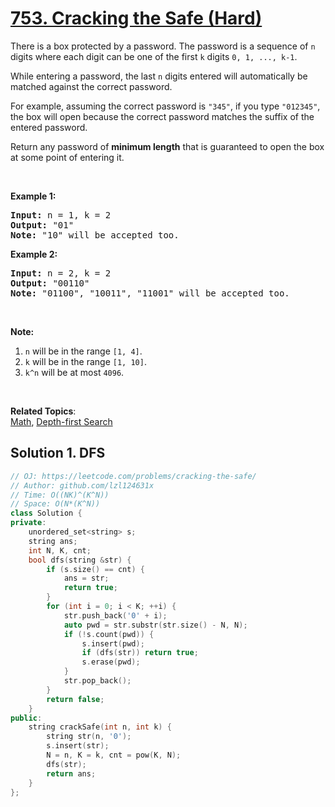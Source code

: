 # [753. Cracking the Safe (Hard)](https://leetcode.com/problems/cracking-the-safe/)

<p>There is a box protected by a password. The password is a sequence of&nbsp;<code>n</code> digits&nbsp;where each digit can be one of the first <code>k</code> digits <code>0, 1, ..., k-1</code>.</p>

<p>While entering a password,&nbsp;the last <code>n</code> digits entered will automatically be matched against the correct password.</p>

<p>For example, assuming the correct password is <code>"345"</code>,&nbsp;if you type <code>"012345"</code>, the box will open because the correct password matches the suffix of the entered password.</p>

<p>Return any password of <strong>minimum length</strong> that is guaranteed to open the box at some point of entering it.</p>

<p>&nbsp;</p>

<p><b>Example 1:</b></p>

<pre><b>Input:</b> n = 1, k = 2
<b>Output:</b> "01"
<b>Note:</b> "10" will be accepted too.
</pre>

<p><b>Example 2:</b></p>

<pre><b>Input:</b> n = 2, k = 2
<b>Output:</b> "00110"
<b>Note:</b> "01100", "10011", "11001" will be accepted too.
</pre>

<p>&nbsp;</p>

<p><b>Note:</b></p>

<ol>
	<li><code>n</code> will be in the range <code>[1, 4]</code>.</li>
	<li><code>k</code> will be in the range <code>[1, 10]</code>.</li>
	<li><code>k^n</code> will be at most <code>4096</code>.</li>
</ol>

<p>&nbsp;</p>


**Related Topics**:  
[Math](https://leetcode.com/tag/math/), [Depth-first Search](https://leetcode.com/tag/depth-first-search/)

## Solution 1. DFS

```cpp
// OJ: https://leetcode.com/problems/cracking-the-safe/
// Author: github.com/lzl124631x
// Time: O((NK)^(K^N))
// Space: O(N*(K^N))
class Solution {
private:
    unordered_set<string> s;
    string ans;
    int N, K, cnt;
    bool dfs(string &str) {
        if (s.size() == cnt) {
            ans = str;
            return true;
        }
        for (int i = 0; i < K; ++i) {
            str.push_back('0' + i);
            auto pwd = str.substr(str.size() - N, N);
            if (!s.count(pwd)) {
                s.insert(pwd);
                if (dfs(str)) return true;
                s.erase(pwd);
            }
            str.pop_back();
        }
        return false;
    }
public:
    string crackSafe(int n, int k) {
        string str(n, '0');
        s.insert(str);
        N = n, K = k, cnt = pow(K, N);
        dfs(str);
        return ans;
    }
};
```